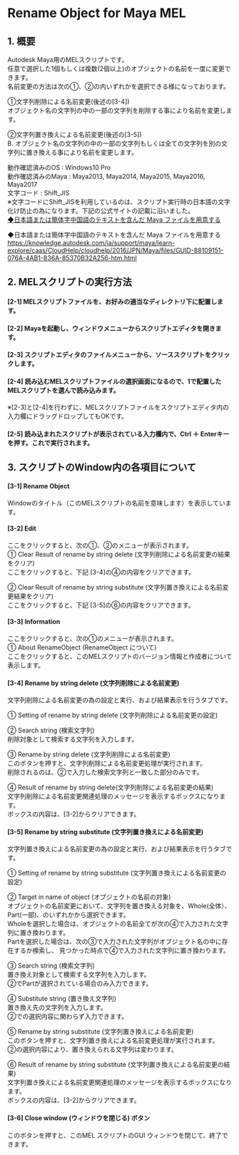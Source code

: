 # Rename Object for Maya MEL  

## 1. 概要  
Autodesk Maya用のMELスクリプトです。  
任意で選択した1個もしくは複数(2個以上)のオブジェクトの名前を一度に変更できます。  
名前変更の方法は次の①、②の内いずれかを選択できる様になっております。  

①文字列削除による名前変更(後述の[3-4])  
オブジェクト名の文字列の中の一部の文字列を削除する事により名前を変更します。  

②文字列置き換えによる名前変更(後述の[3-5])  
B. オブジェクト名の文字列の中の一部の文字列もしくは全ての文字列を別の文字列に置き換える事により名前を変更します。  

動作確認済みのOS : Windows10 Pro  
動作確認済みのMaya : Maya2013, Maya2014, Maya2015, Maya2016, Maya2017  
文字コード : Shift_JIS  
※文字コードにShift_JISを利用しているのは、スクリプト実行時の日本語の文字化け防止の為になります。下記の公式サイトの記載に沿いました。  
[◆日本語または簡体字中国語のテキストを含んだ Maya ファイルを用意する](https://knowledge.autodesk.com/ja/support/maya/learn-explore/caas/CloudHelp/cloudhelp/2016/JPN/Maya/files/GUID-88109151-076A-4AB1-836A-85370B32A256-htm.html "Autodesk")  

◆日本語または簡体字中国語のテキストを含んだ Maya ファイルを用意する  
https://knowledge.autodesk.com/ja/support/maya/learn-explore/caas/CloudHelp/cloudhelp/2016/JPN/Maya/files/GUID-88109151-076A-4AB1-836A-85370B32A256-htm.html  

## 2. MELスクリプトの実行方法  

#### [2-1] MELスクリプトファイルを、お好みの適当なディレクトリ下に配置します。  
 
#### [2-2] Mayaを起動し、ウィンドウメニューからスクリプトエディタを開きます。  

#### [2-3] スクリプトエディタのファイルメニューから、ソーススクリプトをクリックします。  

#### [2-4] 読み込むMELスクリプトファイルの選択画面になるので、1で配置したMELスクリプトを選んで読み込みます。  
※[2-3]と[2-4]を行わずに、MELスクリプトファイルをスクリプトエディタ内の入力欄にドラッグドロップしてもOKです。  

#### [2-5] 読み込まれたスクリプトが表示されている入力欄内で、Ctrl ＋ Enterキーを押す。これで実行されます。  

## 3. スクリプトのWindow内の各項目について  
#### [3-1] Rename Object  
Windowのタイトル（このMELスクリプトの名前を意味します）を表示しています。  

#### [3-2] Edit  
ここをクリックすると、次の①、②のメニューが表示されます。  
① Clear Result of rename by string delete (文字列削除による名前変更の結果をクリア)  
ここをクリックすると、下記 [3-4]の④の内容をクリアできます。  

② Clear Result of rename by string substitute (文字列置き換えによる名前変更結果をクリア)  
ここをクリックすると、下記 [3-5]の⑥の内容をクリアできます。  

#### [3-3] Information  
ここをクリックすると、次の①のメニューが表示されます。  
① About RenameObject (RenameObject について)  
ここをクリックすると、このMELスクリプトのバージョン情報と作成者について表示します。  

#### [3-4] Rename by string delete (文字列削除による名前変更)  
文字列削除による名前変更の為の設定と実行、および結果表示を行うタブです。  

① Setting of rename by string delete (文字列削除による名前変更の設定)  

② Search string (検索文字列)  
削除対象として検索する文字列を入力します。  

③ Rename by string delete (文字列削除による名前変更)  
このボタンを押すと、文字列削除による名前変更処理が実行されます。  
削除されるのは、②で入力した検索文字列と一致した部分のみです。  

④ Result of rename by string delete(文字列削除による名前変更の結果)  
文字列削除による名前変更関連処理のメッセージを表示するボックスになります。  
ボックスの内容は、[3-2]からクリアできます。  

#### [3-5] Rename by string substitute (文字列置き換えによる名前変更)  
文字列置き換えによる名前変更の為の設定と実行、および結果表示を行うタブです。  

① Setting of rename by string substitute (文字列置き換えによる名前変更の設定)  

② Target in name of object (オブジェクトの名前の対象)  
オブジェクトの名前変更において、文字列を置き換える対象を、Whole(全体）、Part(一部)、のいずれかから選択できます。  
Wholeを選択した場合は、オブジェクトの名前全てが次の④で入力された文字列に置き換わります。  
Partを選択した場合は、次の③で入力された文字列がオブジェクト名の中に存在するか検索し、
見つかった時点で④で入力された文字列に置き換わります。  

③ Search string (検索文字列)  
置き換え対象として検索する文字列を入力します。  
②でPartが選択されている場合のみ入力できます。  

④ Substitute string (置き換え文字列)  
置き換え先の文字列を入力します。  
②での選択内容に関わらず入力できます。  

⑤ Rename by string substitute (文字列置き換えによる名前変更)  
このボタンを押すと、文字列置き換えによる名前変更処理が実行されます。  
②の選択内容により、置き換えられる文字列は変わります。  

⑥ Result of rename by string substitute (文字列置き換えによる名前変更の結果)  
文字列置き換えによる名前変更関連処理のメッセージを表示するボックスになります。  
ボックスの内容は、[3-2]からクリアできます。  

#### [3-6] Close window (ウィンドウを閉じる) ボタン  
このボタンを押すと、このMEL スクリプトのGUI ウィンドウを閉じて、終了できます。  
